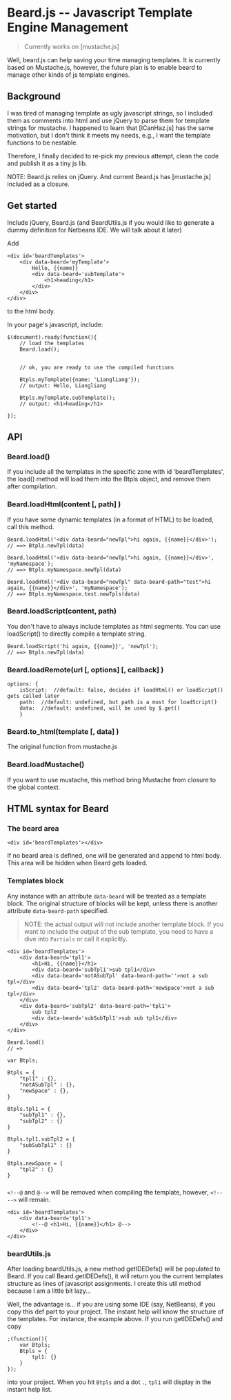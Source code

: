# Beard.js -- Javascript Template Engine Management

> Currently works on [mustache.js]

Well, beard.js can help saving your time managing templates.
It is currently based on Mustache.js, however, the future plan is to enable beard to manage other kinds of js template engines.

## Background

I was tired of managing template as ugly javascript strings, so I included them as comments into html and use jQuery to parse them for template strings for mustache. I happened to learn that [ICanHaz.js] has the same motivation, but I don't think it meets my needs, e.g., I want the template functions to be nestable.

Therefore, I finally decided to re-pick my previous attempt, clean the code and publish it as a tiny js lib.

NOTE: Beard.js relies on jQuery. And current Beard.js has [mustache.js] included as a closure.

## Get started

Include jQuery, Beard.js (and BeardUtils.js if you would like to generate a dummy definition for Netbeans IDE. We will talk about it later)

Add 


	<div id='beardTemplates'>
		<div data-beard='myTemplate'>
			Hello, {{name}}
			<div data-beard='subTemplate'>
				<h1>heading</h1>
			</div>
		</div>
	</div>
	
to the html body.

In your page's javascript, include:

	$(document).ready(function(){
		// load the templates
		Beard.load();

		
		// ok, you are ready to use the compiled functions
		
		Btpls.myTemplate({name: 'Liangliang'});
		// output: Hello, Liangliang
		
		Btpls.myTemplate.subTemplate();
		// output: <h1>heading</h1>
		
	});

## API

### Beard.load()

If you include all the templates in the specific zone with id 'beardTemplates', the load() method will load them into the Btpls object, and remove them after compilation.

### Beard.loadHtml(content [, path] )

If you have some dynamic templates (in a format of HTML) to be loaded, call this method.

	Beard.loadHtml('<div data-beard="newTpl">hi again, {{name}}</div>');
	// ==> Btpls.newTpl(data)
	
	Beard.loadHtml('<div data-beard="newTpl">hi again, {{name}}</div>', 'myNamespace');
	// ==> Btpls.myNamespace.newTpl(data)
	
	Beard.loadHtml('<div data-beard="newTpl" data-beard-path="test">hi again, {{name}}</div>', 'myNamespace');
	// ==> Btpls.myNamespace.test.newTpls(data)

### Beard.loadScript(content, path)

You don't have to always include templates as html segments. You can use loadScript() to directly compile a template string.

	Beard.loadScript('hi again, {{name}}', 'newTpl');
	// ==> Btpls.newTpl(data)

### Beard.loadRemote(url [, options] [, callback] )

	options: { 
		isScript:  //default: false, decides if loadHtml() or loadScript() gets called later
		path:  //default: undefined, but path is a must for loadScript()
		data:  //default: undefined, will be used by $.get()
		}

### Beard.to_html(template [, data] )

The original function from mustache.js

### Beard.loadMustache()

If you want to use mustache, this method bring Mustache from closure to the global context.


## HTML syntax for Beard

### The beard area

	<div id='beardTemplates'></div>

If no beard area is defined, one will be generated and append to html body.
This area will be hidden when Beard gets loaded.

### Templates block

Any instance with an attribute `data-beard` will be treated as a template block.
The original structure of blocks will be kept, unless there is another attribute `data-beard-path` specified.

> NOTE: the actual output will not include another template block. If you want to include the output of the sub template, you need to have a dive into `Partials` or call it explicitly.

	<div id='beardTemplates'>
		<div data-beard='tpl1'>
			<h1>Hi, {{name}}</h1>
			<div data-beard='subTpl1'>sub tpl1</div>
			<div data-beard='notASubTpl' data-beard-path=''>not a sub tpl</div>
			<div data-beard='tpl2' data-beard-path='newSpace'>not a sub tpl</div>
		</div>
		<div data-beard='subTpl2' data-beard-path='tpl1'>
			sub tpl2
			<div data-beard='subSubTpl1'>sub sub tpl1</div>
		</div>
	</div>
	
	Beard.load()
	// => 
	
	var Btpls;
	
    Btpls = {
        "tpl1" : {},
        "notASubTpl" : {},
        "newSpace" : {},
    }
	
    Btpls.tpl1 = {
        "subTpl1" : {},
        "subTpl2" : {}
    }
	
    Btpls.tpl1.subTpl2 = {
        "subSubTpl1" : {}
    }
	
    Btpls.newSpace = {
        "tpl2" : {}
    }

### <!--@ `template body` @-->

`<!--@` and `@-->` will be removed when compiling the template, however, `<!--` `-->` will remain.

	<div id='beardTemplates'>
		<div data-beard='tpl1'>
			<!--@ <h1>Hi, {{name}}</h1> @-->
		</div>
	</div>
	
### beardUtils.js

After loading beardUtils.js, a new method getIDEDefs() will be populated to Beard.
If you call Beard.getIDEDefs(), it will return you the current templates structure as lines of javascript assignments. I create this util method because I am a little bit lazy...

Well, the advantage is... if you are using some IDE (say, NetBeans), if you copy this def part to your project.
The instant help will know the structure of the templates. For instance, the example above. If you run getIDEDefs() and copy 

	;(function(){
		var Btpls;
		Btpls = {
			tpl1: {}
		}
	});
	
into your project. When you hit `Btpls` and a dot `.`, `tpl1` will display in the instant help list.




		
